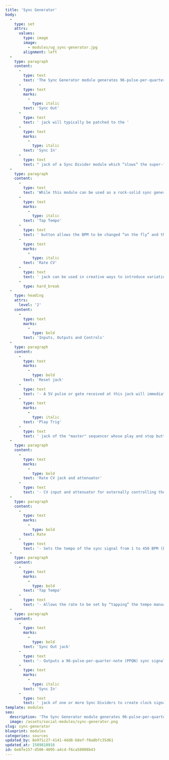 ```yaml
---
title: 'Sync Generator'
body:
  -
    type: set
    attrs:
      values:
        type: image
        image:
          - modules/ug_sync-generator.jpg
        alignment: left
  -
    type: paragraph
    content:
      -
        type: text
        text: 'The Sync Generator module generates 96-pulse-per-quarter-note (PPQN) sync signals with adjustable rate, tap tempo, and CV control of tempo. When using Voltage Modular as a stand-alone instrument, this module can be used to create a master sync-signal at a specified BPM. The '
      -
        type: text
        marks:
          -
            type: italic
        text: 'Sync Out'
      -
        type: text
        text: ' jack will typically be patched to the '
      -
        type: text
        marks:
          -
            type: italic
        text: 'Sync In'
      -
        type: text
        text: " jack of a Sync Divider module which “slows” the super-fast sync signal down to a note-value clock signal that can be used to advance sequencers and switches, reset LFOs, trigger sample-and-hold modules etc. \_"
  -
    type: paragraph
    content:
      -
        type: text
        text: 'While this module can be used as a rock-solid sync generator to keep everything perfectly in time, the '
      -
        type: text
        marks:
          -
            type: italic
        text: 'Tap Tempo'
      -
        type: text
        text: ' button allows the BPM to be changed “on the fly” and the '
      -
        type: text
        marks:
          -
            type: italic
        text: 'Rate CV'
      -
        type: text
        text: ' jack can be used in creative ways to introduce variation into the sync signal if desirable.'
      -
        type: hard_break
  -
    type: heading
    attrs:
      level: '2'
    content:
      -
        type: text
        marks:
          -
            type: bold
        text: 'Inputs, Outputs and Controls'
  -
    type: paragraph
    content:
      -
        type: text
        marks:
          -
            type: bold
        text: 'Reset jack'
      -
        type: text
        text: '- A 5V pulse or gate received at this jack will immediately force-reset the sync signal. It''s important to reset the Sync Generator at the same time as other modules so that everything starts at the same instant. Typically this will be connected to the '
      -
        type: text
        marks:
          -
            type: italic
        text: 'Play Trig'
      -
        type: text
        text: ' jack of the "master" sequencer whose play and stop buttons are being used.'
  -
    type: paragraph
    content:
      -
        type: text
        marks:
          -
            type: bold
        text: 'Rate CV jack and attenuator'
      -
        type: text
        text: '- CV input and attenuator for externally controlling the rate of the sync signal.'
  -
    type: paragraph
    content:
      -
        type: text
        marks:
          -
            type: bold
        text: Rate
      -
        type: text
        text: '- Sets the tempo of the sync signal from 1 to 450 BPM (beats-per-minute).'
  -
    type: paragraph
    content:
      -
        type: text
        marks:
          -
            type: bold
        text: 'Tap Tempo'
      -
        type: text
        text: '- Allows the rate to be set by “tapping” the tempo manually. The tempo is set based on the time between two consecutive clicks of the button.'
  -
    type: paragraph
    content:
      -
        type: text
        marks:
          -
            type: bold
        text: 'Sync Out jack'
      -
        type: text
        text: '- Outputs a 96-pulse-per-quarter-note (PPQN) sync signal. Typically this is patched to the '
      -
        type: text
        marks:
          -
            type: italic
        text: 'Sync In'
      -
        type: text
        text: ' jack of one or more Sync Dividers to create clock signals for advancing sequencers, switches etc.'
template: modules
seo:
  description: 'The Sync Generator module generates 96-pulse-per-quarter-note (PPQN) sync signals with adjustable rate, tap tempo, and CV control of tempo.'
  image: /assets/social-modules/sync-generator.png
slug: sync-generator
blueprint: modules
categories: sources
updated_by: 8e971c27-4141-4dd8-b8ef-f0a8bfc35d61
updated_at: 1589818916
id: 6e8fe157-d506-4095-a4cd-f6ca50008b43
---
```

